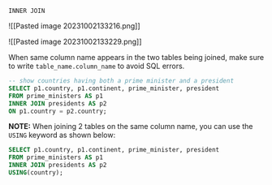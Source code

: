`INNER JOIN`

![[Pasted image 20231002133216.png]]

![[Pasted image 20231002133229.png]]

When same column name appears in the two tables being joined, make sure to write  `table_name.column_name` to avoid SQL errors. 
````SQL
-- show countries having both a prime minister and a president
SELECT p1.country, p1.continent, prime_minister, president
FROM prime_ministers AS p1
INNER JOIN presidents AS p2
ON p1.country = p2.country;
````

**NOTE:** When joining 2 tables on the same column name, you can use the `USING` keyword as shown below:
````SQL
SELECT p1.country, p1.continent, prime_minister, president
FROM prime_ministers AS p1
INNER JOIN presidents AS p2
USING(country);
````


